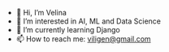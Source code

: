 - 👋 Hi, I’m Velina
- 👀 I’m interested in AI, ML and Data Science
- 🌱 I’m currently learning Django
- 📫 How to reach me: viligen@gmail.com

<!---
viligen/viligen is a ✨ special ✨ repository because its `README.md` (this file) appears on your GitHub profile.
You can click the Preview link to take a look at your changes.
--->
